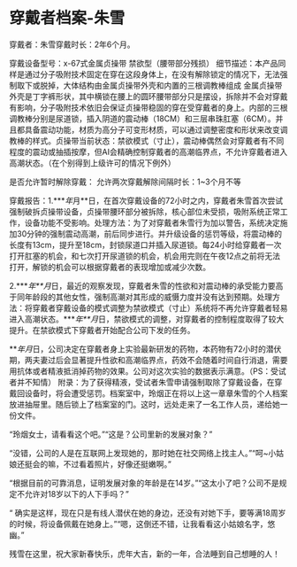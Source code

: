 # 穿戴者档案-朱雪

穿戴者：朱雪穿戴时长：2年6个月。

穿戴设备型号：x-67式金属贞操带 禁欲型（腰带部分残损）
细节描述：本产品同样是通过分子吸附技术固定在穿在这段身体上，在没有解除锁定的情况下，无法强制取下或脱掉，大体结构由金属贞操带外壳和内置的三根调教棒组成
金属贞操带外壳是丁字裤形状，其中横锁在腰上的圆环腰带部分只是摆设，拆除并不会对穿戴有影响，分子吸附技术依旧会保证贞操带稳固的穿在受穿戴者的身上。内部的三根调教棒分别是尿道锁，插入阴道的震动棒（18CM）和三层串珠肛塞（6CM）。并且都具备震动功能，材质为高分子可变形材质，可以通过调整密度和形状来改变调教棒的样式。贞操带当前状态：禁欲模式（寸止），震动棒偶然会对穿戴者有不同程度的震动或抽插按摩，但AI会精确控制穿戴者的高潮临界点，不允许穿戴者进入高潮状态。（在个别得到上级许可的情况下例外）

是否允许暂时解除穿戴： 允许两次穿戴解除间隔时长：1~3个月不等

穿戴报告：1.****年*月**日，在首次穿戴设备的72小时之内，穿戴者朱雪首次尝试强制破拆贞操带设备，贞操带腰环部分被拆除，核心部位未受损，吸附系统正常工作，设备功能不受影响。处理方法：为了对穿戴者朱雪行为加以警告，系统决定施加30分钟的强制震动高潮，前后同步进行。并升级设备的惩罚等级，将震动棒的长度有13cm，提升至18cm，封锁尿道口并插入尿道锁。每24小时给穿戴者一次打开肛塞的机会，和七次打开尿道锁的机会，机会用完则在午夜12点之前将无法打开，解锁的机会可以根据穿戴者的表现增加或减少次数。

2.****年**月*日，最近的观察发现，穿戴者朱雪的性欲和对震动棒的承受能力要高于同年龄段的其他女性，强制高潮对其形成的威慑力度并没有达到预期。处理方法：将穿戴者穿戴设备的模式调整为禁欲模式（寸止）系统将不再允许穿戴者轻易进入高潮状态。****年**月*日，禁欲模式的调整，对穿戴者的控制程度取得了较大提升。在禁欲模式下穿戴者开始配合公司下发的任务。

****年*月*日，公司决定在穿戴者身上实验最新研发的药物，本药物有72小时的潜伏期，两夫妻过后会显著提升性欲和高潮临界点，药效不会随着时间自行消退，需要用抗体或者精液抵消掉药物的效果。公司对这次实验的数据表示满意。（PS：受试者并不知情）
附录：为了获得精液，受试者朱雪申请强制取除了穿戴设备，在穿戴回设备时，将会遭受惩罚。档案室中，玲烟正在将以上这一章章朱雪的个人档案放进抽屉里。随后锁上了档案室的门。这时，远处走来了一名工作人员，递给她一份文件。

“玲烟女士，请看看这个吧。”“这是？公司里新的发展对象？”

“没错，公司的人是在互联网上发现她的，那时她在社交网络上找主人。”“呵~小姑娘还挺会的嘛，不过看着照片，好像还挺嫩啊。”

“根据目前的可靠消息，证明发展对象的年龄是在14岁。”“这太小了吧？公司不是规定不允许对18岁以下的人下手吗？”

“ 确实是这样，现在只是有线人潜伏在她的身边，还没有对她下手，要等满18周岁的时候，将设备佩戴在她身上。”“嗯，这倒还不错，让我看看这小姑娘名字，悠幽。”

残雪在这里，祝大家新春快乐，虎年大吉，新的一年，合法睡到自己想睡的人！